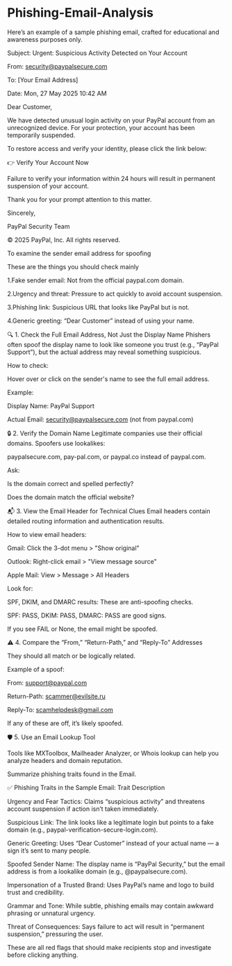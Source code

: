 # Phishing-Email-Analysis

Here’s an example of a sample phishing email, crafted for educational and awareness purposes only.

Subject: Urgent: Suspicious Activity Detected on Your Account

From: security@paypalsecure.com

To: [Your Email Address]

Date: Mon, 27 May 2025 10:42 AM

Dear Customer,

We have detected unusual login activity on your PayPal account from an unrecognized device. For your protection, your account has been temporarily suspended.

To restore access and verify your identity, please click the link below:

👉 Verify Your Account Now

Failure to verify your information within 24 hours will result in permanent suspension of your account.

Thank you for your prompt attention to this matter.

Sincerely,

PayPal Security Team

© 2025 PayPal, Inc. All rights reserved.

To examine the sender email address for spoofing

These are the things you should check mainly

1.Fake sender email: Not from the official paypal.com domain.

2.Urgency and threat: Pressure to act quickly to avoid account suspension.

3.Phishing link: Suspicious URL that looks like PayPal but is not.

4.Generic greeting: “Dear Customer” instead of using your name.

🔍 1. Check the Full Email Address, Not Just the Display Name
Phishers often spoof the display name to look like someone you trust (e.g., “PayPal Support”), but the actual address may reveal something suspicious.

How to check:

Hover over or click on the sender's name to see the full email address.

Example:

Display Name: PayPal Support

Actual Email: security@paypalsecure.com (not from paypal.com)

🔒 2. Verify the Domain Name
Legitimate companies use their official domains. Spoofers use lookalikes:

paypalsecure.com, pay-pal.com, or paypal.co instead of paypal.com.

Ask:

Is the domain correct and spelled perfectly?

Does the domain match the official website?

📬 3. View the Email Header for Technical Clues
Email headers contain detailed routing information and authentication results.

How to view email headers:

Gmail: Click the 3-dot menu > "Show original"

Outlook: Right-click email > "View message source"

Apple Mail: View > Message > All Headers

Look for:

SPF, DKIM, and DMARC results:
These are anti-spoofing checks.

SPF: PASS, DKIM: PASS, DMARC: PASS are good signs.

If you see FAIL or None, the email might be spoofed.

⚠️ 4. Compare the “From,” “Return-Path,” and “Reply-To” Addresses

They should all match or be logically related.

Example of a spoof:

From: support@paypal.com

Return-Path: scammer@evilsite.ru

Reply-To: scamhelpdesk@gmail.com

If any of these are off, it’s likely spoofed.

🛡️ 5. Use an Email Lookup Tool

Tools like MXToolbox, Mailheader Analyzer, or Whois lookup can help you analyze headers and domain reputation.

Summarize phishing traits found in the Email.

✅ Phishing Traits in the Sample Email:
Trait	Description

Urgency and Fear Tactics:          Claims “suspicious activity” and threatens account suspension if action isn’t taken immediately.

Suspicious Link:                  The link looks like a legitimate login but points to a fake domain (e.g., paypal-verification-secure-login.com).

Generic Greeting:                	Uses “Dear Customer” instead of your actual name — a sign it’s sent to many people.

Spoofed Sender Name:            	The display name is “PayPal Security,” but the email address is from a lookalike domain (e.g., @paypalsecure.com).

Impersonation of a Trusted Brand:        	Uses PayPal’s name and logo to build trust and credibility.

Grammar and Tone:                	While subtle, phishing emails may contain awkward phrasing or unnatural urgency.

Threat of Consequences:         	Says failure to act will result in “permanent suspension,” pressuring the user.

These are all red flags that should make recipients stop and investigate before clicking anything. 

